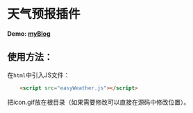 # 天气预报插件

__Demo: [myBlog](http://sidkwok.github.io)__  

## 使用方法：
在`html`中引入JS文件：
```html
    <script src="easyWeather.js"></script>
```
把icon.gif放在根目录（如果需要修改可以直接在源码中修改位置）。
